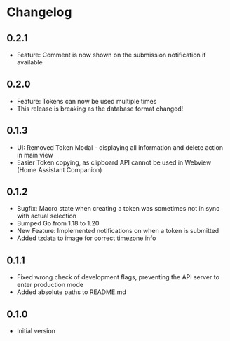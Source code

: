 # Changelog

## 0.2.1

- Feature: Comment is now shown on the submission notification if available

## 0.2.0

- Feature: Tokens can now be used multiple times
- This release is breaking as the database format changed!

## 0.1.3

- UI: Removed Token Modal - displaying all information and delete action in main view
- Easier Token copying, as clipboard API cannot be used in Webview (Home Assistant Companion) 

## 0.1.2

- Bugfix: Macro state when creating a token was sometimes not in sync with actual selection
- Bumped Go from 1.18 to 1.20
- New Feature: Implemented notifications on when a token is submitted 
- Added tzdata to image for correct timezone info

## 0.1.1

- Fixed wrong check of development flags, preventing the API server to enter production mode
- Added absolute paths to README.md

## 0.1.0

- Initial version
